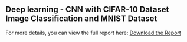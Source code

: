 ## Deep learning -  CNN with CIFAR-10 Dataset Image Classification and MNIST Dataset
For more details, you can view the full report here: [Download the Report](Predictive%20analytics%20Final%20Solution.pdf)

